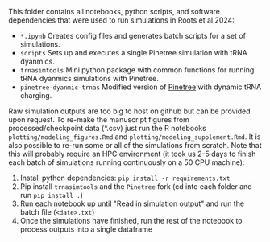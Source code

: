 This folder contains all notebooks, python scripts, and software dependencies that were used to run simulations in Roots et al 2024:

- `*.ipynb` Creates config files and generates batch scripts for a set of simulations.
- `scripts` Sets up and executes a single Pinetree simulation with tRNA dyanmics.
- `trnasimtools` Mini python package with common functions for running tRNA dyanmics simulations with Pinetree.
- `pinetree-dyanmic-trnas` Modified version of [Pinetree](https://github.com/clauswilke/pinetree) with dynamic tRNA charging.

Raw simulation outputs are too big to host on github but can be provided upon request. To re-make the manuscript figures from processed/checkpoint data (*.csv) just run the R notebooks `plotting/modeling_figures.Rmd` and `plotting/modeling_supplement.Rmd`. It is also possible to re-run some or all of the simulations from scratch. Note that this will probably require an HPC environment (it took us 2-5 days to finish each batch of simulations running continuously on a 50 CPU machine):

1. Install python dependencies: `pip install -r requirements.txt`
2. Pip install `trnasimtools` and the `Pinetree` fork (cd into each folder and run `pip install .`)
3. Run each notebook up until "Read in simulation output" and run the batch file (`<date>.txt`)
4. Once the simulations have finished, run the rest of the notebook to process outputs into a single dataframe

